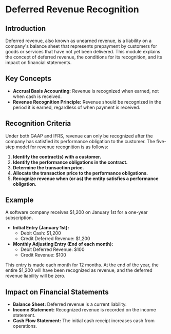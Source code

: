 # Deferred Revenue Recognition

## Introduction

Deferred revenue, also known as unearned revenue, is a liability on a company's balance sheet that represents prepayment by customers for goods or services that have not yet been delivered. This module explains the concept of deferred revenue, the conditions for its recognition, and its impact on financial statements.

## Key Concepts

- **Accrual Basis Accounting:** Revenue is recognized when earned, not when cash is received.
- **Revenue Recognition Principle:** Revenue should be recognized in the period it is earned, regardless of when payment is received.

## Recognition Criteria

Under both GAAP and IFRS, revenue can only be recognized after the company has satisfied its performance obligation to the customer. The five-step model for revenue recognition is as follows:

1. **Identify the contract(s) with a customer.**
2. **Identify the performance obligations in the contract.**
3. **Determine the transaction price.**
4. **Allocate the transaction price to the performance obligations.**
5. **Recognize revenue when (or as) the entity satisfies a performance obligation.**

## Example

A software company receives $1,200 on January 1st for a one-year subscription.

- **Initial Entry (January 1st):**
  - Debit Cash: $1,200
  - Credit Deferred Revenue: $1,200
- **Monthly Adjusting Entry (End of each month):**
  - Debit Deferred Revenue: $100
  - Credit Revenue: $100

This entry is made each month for 12 months. At the end of the year, the entire $1,200 will have been recognized as revenue, and the deferred revenue liability will be zero.

## Impact on Financial Statements

- **Balance Sheet:** Deferred revenue is a current liability.
- **Income Statement:** Recognized revenue is recorded on the income statement.
- **Cash Flow Statement:** The initial cash receipt increases cash from operations.
